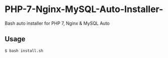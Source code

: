 # PHP-7-Nginx-MySQL-Auto-Installer-
Bash auto installer for PHP 7, Nginx &amp; MySQL Auto

## Usage ##

```bash
$ bash install.sh
```
